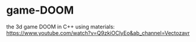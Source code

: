 # game-DOOM
the 3d game DOOM in C++
using materials: https://www.youtube.com/watch?v=Q9zkiOClyEo&ab_channel=Vectozavr
